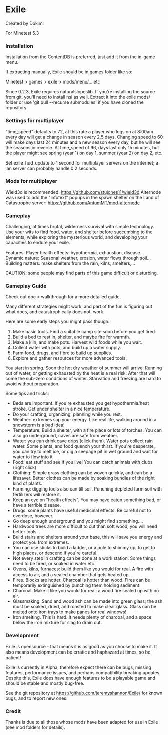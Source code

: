 # Exile
Created by Dokimi

For Minetest 5.3

### Installation
Installation from the ContentDB is preferred, just add it from the in-game menu.

If extracting manually, Exile should be in games folder like so:

Minetest > games > exile > mods/menu/... etc

Since 0.2.3, Exile requires naturalslopeslib. If you're installing the source
from git, you'll need to install nsl as well. Extract it into the exile mods/
folder or use 'git pull --recurse submodules' if you have cloned the repository.

### Settings for multiplayer
"time_speed" defaults to 72, at this rate a player who logs on at 8:00am every
day will get a change in season every 2.5 days. Changing speed to 60 will make
days last 24 minutes and a new season every day, but he will see the seasons
in reverse. At time_speed of 96, days last only 15 minutes, but the player
might see spring (year 1) on day 1, summer (year 2) on day 2, etc.

Set exile_hud_update to 1 second for multiplayer servers on the internet; a
lan server can probably handle 0.2 seconds.

### Mods for multiplayer
Wield3d is recommended: https://github.com/stujones11/wield3d
Alternode was used to add the "infotext" popups in the spawn shelter on the
Land of Catastrophe server: https://github.com/AntumMT/mod-alternode

### Gameplay
Challenging, at times brutal, wilderness survival with simple technology.
Use your wits to find food, water, and shelter before succumbing to the elements,
while exploring the mysterious world, and developing your capacities to endure your exile.

Features:
Player health effects: hypothermia, exhaustion, disease...
Dynamic nature: Seasonal weather, erosion, water flows through soil...
Building matters: make shelters from the rain, kilns, smelters,...

CAUTION: some people may find parts of this game difficult or disturbing.

### Gameplay Guide
Check out doc > walkthrough for a more detailed guide.

Many different strategies might work, and part of the fun is figuring out what does,
and catastrophically does not, work.

Here are some early steps you might pass though:
1. Make basic tools. Find a suitable camp site soon before you get tired.
2. Build a bed to rest in, shelter, and maybe fire for warmth.
3. Make a kiln, and make pots. Harvest wild foods while you wait.
4. Collect water with pots, and build up a water supply.
5. Farm food, drugs, and fibre to build up supplies.
6. Explore and gather resources for more advanced tools.

You start in spring. Soon the hot dry weather of summer will arrive.
Running out of water, or getting exhausted by the heat is a real risk.
After that will come the sub-zero conditions of winter.
Starvation and freezing are hard to avoid without preparation.


Some tips and tricks:
- Beds are important. If you're exhausted you get hypothermia/heat stroke. Get under shelter in a nice temperature.
- Do your crafting, organizing, planning while you rest.
- Weather: extremes sap your energy. Like real life, walking around in a snowstorm is a bad idea!
- Temperature: Build a shelter, with a fire place or lots of torches. You can also go underground, caves are safe from weather.
- Water: you can drink cave drips (click them). Water pots collect rain water. Some plants, and food quench your thirst. If you're desperate, you can try to melt ice, or dig a seepage pit in wet ground and wait for water to flow into it
- Food: eat stuff and see if you live! You can catch animals with clubs (right click)
- Clothing: Simple grass clothing can be woven quickly, and can be a lifesaver. Better clothes can be made by soaking bundles of the right kind of plants.
- Farming: digging tools also can till soil. Punching depleted farm soil with fertilizers will restore it.
- Keep an eye on "health effects". You may have eaten something bad, or have a terrible disease.
- Drugs: some plants have useful medicinal effects. Be careful not to overdose, however.
- Go deep enough underground and you might find something....
- Hardwood trees are more difficult to cut than soft wood, you will need better tools.
- Build stairs and shelters around your base, this will save you energy and protect you from extremes.
- You can use sticks to build a ladder, or a pole to shimmy up, to get to high places, or descend if you're careful.
- Not every step in crafting can be done at a work station. Some things need to be fired, or soaked in water etc.
- Ovens, kilns, furnaces: build them like you would for real. A fire with access to air, and a sealed chamber that gets heated up.
- Fires. Blocks are hotter. Charcoal is hotter than wood. Fires can be temporarily extinguished by punching them holding sediment.
- Charcoal. Make it like you would for real: a wood fire sealed up with no air.
- Glassmaking: Sand and wood ash can be made into green glass; the ash must be soaked, dried, and roasted to make clear glass. Glass can be melted onto iron trays to make panes for real windows!
- Iron smelting. This is hard. It needs plenty of charcoal, and a space below the iron mixture for slag to drain out.


### Development
Exile is opensource - that means it is as good as you choose to make it.
It also means development can be erratic and haphazard at times, so be patient!

Exile is currently in Alpha, therefore expect there can be bugs, missing features, performance issues,
and perhaps compatibility breaking updates.
Despite this, Exile does have enough features to be a playable game and should be stable and mostly
bug-free.

See the git repository at
https://github.com/jeremyshannon/Exile/ for known bugs, and to report new ones.

### Credit
Thanks is due to all those whose mods have been adapted for use in Exile (see mod folders for details).

